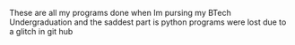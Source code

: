 These are all my programs done when Im pursing my BTech Undergraduation and the saddest part is python programs were lost due to a glitch in git hub
